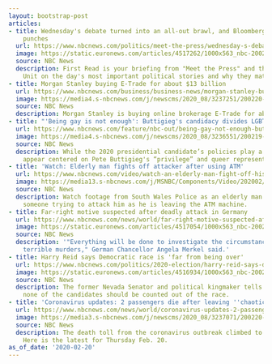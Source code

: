 ```yaml
---
layout: bootstrap-post
articles:
- title: Wednesday's debate turned into an all-out brawl, and Bloomberg took the most
    punches
  url: https://www.nbcnews.com/politics/meet-the-press/wednesday-s-debate-turned-all-out-brawl-bloomberg-took-most-n1139721
  image: https://static.euronews.com/articles/4517262/1000x563_nbc-200220-mike-bloomberg-al-0758_7caec98a67fbc719579865016e662e74.jpg
  source: NBC News
  description: First Read is your briefing from "Meet the Press" and the NBC Political
    Unit on the day's most important political stories and why they matter.
- title: Morgan Stanley buying E-Trade for about $13 billion
  url: https://www.nbcnews.com/business/business-news/morgan-stanley-buying-e-trade-about-13-billion-n1139731
  image: https://media4.s-nbcnews.com/j/newscms/2020_08/3237251/200220-e-trade-al-0818_df49847bfd8770846ce396fc3af6c399.nbcnews-fp-1200-630.jpg
  source: NBC News
  description: Morgan Stanley is buying online brokerage E-Trade for about $13 billion.
- title: "'Being gay is not enough': Buttigieg's candidacy divides LGBTQ Democrats"
  url: https://www.nbcnews.com/feature/nbc-out/being-gay-not-enough-buttigieg-s-candidacy-divides-lgbtq-democrats-n1139156
  image: https://media4.s-nbcnews.com/j/newscms/2020_08/3236551/200219-pete-buttigieg-ac-658p_f8c83f4e4b03417f0ac04cb7b9a085fd.nbcnews-fp-1200-630.jpg
  source: NBC News
  description: While the 2020 presidential candidate’s policies play a part, the tensions
    appear centered on Pete Buttigieg's “privilege” and queer representation.
- title: 'Watch: Elderly man fights off attacker after using ATM'
  url: https://www.nbcnews.com/video/watch-an-elderly-man-fight-off-his-attacker-after-using-atm-machine-79069765854
  image: https://media13.s-nbcnews.com/j/MSNBC/Components/Video/202002/f_mo_man_fighting_200220.nbcnews-fp-1200-630.jpg
  source: NBC News
  description: Watch footage from South Wales Police as an elderly man fights off
    someone trying to attack him as he is leaving the ATM machine.
- title: Far-right motive suspected after deadly attack in Germany
  url: https://www.nbcnews.com/news/world/far-right-motive-suspected-after-deadly-attack-germany-n1139706
  image: https://static.euronews.com/articles/4517054/1000x563_nbc-200220-hanau-shooting-mc-10454_d5fc2af8db3702e76ff3357c31b420e4.jpg
  source: NBC News
  description: '"Everything will be done to investigate the circumstances of these
    terrible murders," German Chancellor Angela Merkel said.'
- title: Harry Reid says Democratic race is 'far from being over'
  url: https://www.nbcnews.com/politics/2020-election/harry-reid-says-democratic-race-far-being-over-n1139646
  image: https://static.euronews.com/articles/4516934/1000x563_nbc-200219-harry-reid-ac-1142p_54cd5d95caaa18ac1aaa065dc85207ef.jpg
  source: NBC News
  description: The former Nevada Senator and political kingmaker tells NBC News that
    none of the candidates should be counted out of the race.
- title: 'Coronavirus updates: 2 passengers die after leaving ''chaotic'' cruise ship'
  url: https://www.nbcnews.com/news/world/coronavirus-updates-2-passengers-die-after-leaving-chaotic-quarantined-cruise-n1139701
  image: https://media3.s-nbcnews.com/j/newscms/2020_08/3237071/200220-diamond-princess-mc-802_2c8200f7897ed0a0ef39cc795200e984.nbcnews-fp-1200-630.JPG
  source: NBC News
  description: The death toll from the coronavirus outbreak climbed to 2,118 in China.
    Here is the latest for Thursday Feb. 20.
as_of_date: '2020-02-20'
---
```



